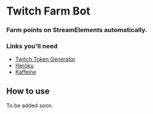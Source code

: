 # Twitch Farm Bot
### Farm points on StreamElements automatically.


### Links you'll need
- [Twitch Token Generator](https://twitchtokengenerator.com/ "https://twitchtokengenerator.com/")
- [Heroku](https://heroku.com/ "https://heroku.com/")
- [Kaffeine](https://kaffeine.herokuapp.com/ "https://kaffeine.herokuapp.com/")


## How to use
To be added soon.
